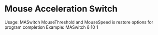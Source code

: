 # Mouse Acceleration Switch

Usage: MASwitch <MouseThreshold1> <MouseThreshold2> <MouseSpeed>
MouseThreshold and MouseSpeed is restore options for program completion
Example: MASwitch 6 10 1
